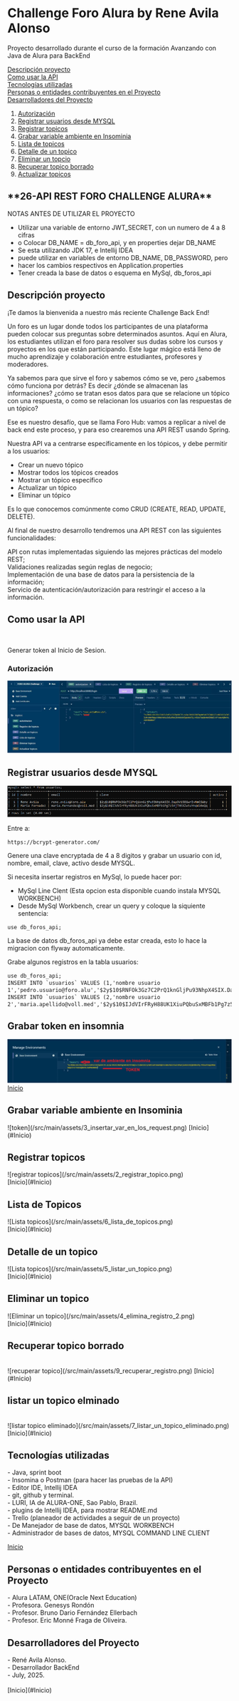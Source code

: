 # Challenge Foro Alura by Rene Avila Alonso
Proyecto desarrollado durante el curso de la formación Avanzando con Java de Alura
para BackEnd

[Descripción proyecto](#descripción-proyecto) <br/>
[Como usar la API](#como-usar-la-api) <br/>
[Tecnologías utilizadas](#Tecnologías-utilizadas) <br/>
[Personas o entidades contribuyentes en el Proyecto](#Personas-o-entidades-contribuyentes-en-el-Proyecto) <br/>
[Desarrolladores del Proyecto](#Desarrolladores-del-Proyecto) <br/>

1. [Autorización](#autorización)
2. [Registrar usuarios desde MYSQL](#registrar-usuarios-desde-MYSQL)
3. [Registrar topicos](#registrar-topicos)
4. [Grabar variable ambiente en Insominia](#grabar-variable-ambiente-en-insominia)
4. [Lista de topicos](#lista-de-topicos)
5. [Detalle de un topico](#detalle-de-un-topico)
6. [Eliminar un topcio](#eliminar-un-topico)
7. [Recuperar topico borrado](#recuperar-topico-borrado)
8. [Actualizar topicos](#actualizar-topicos)

<h2>**26-API REST FORO CHALLENGE ALURA**</h2>

NOTAS ANTES DE UTILIZAR EL PROYECTO </br>
* Utilizar una variable de entorno JWT_SECRET, con un numero de 4 a 8 cifras</br>
* o Colocar DB_NAME = db_foro_api, y en properties dejar DB_NAME </br>
* Se esta utilizando JDK 17, e Intellij IDEA </br>
* puede utilizar en variables de entorno DB_NAME, DB_PASSWORD, pero </br>
* hacer los cambios respectivos en Application.properties </br>
* Tener creada la base de datos o esquema en MySql, db_foros_api</br>

<h2>Descripción proyecto</h2>
¡Te damos la bienvenida a nuestro más reciente Challenge Back End! </br>

Un foro es un lugar donde todos los participantes de una plataforma
pueden colocar sus preguntas sobre determinados asuntos. Aquí en Alura, 
los estudiantes utilizan el foro para resolver sus dudas sobre los cursos 
y proyectos en los que están participando. Este lugar mágico está lleno de 
mucho aprendizaje y colaboración entre estudiantes, profesores y moderadores.</br>

Ya sabemos para que sirve el foro y sabemos cómo se ve, pero ¿sabemos cómo 
funciona por detrás? Es decir ¿dónde se almacenan las informaciones? 
¿cómo se tratan esos datos para que se relacione un tópico con una respuesta, 
o como se relacionan los usuarios con las respuestas de un tópico?</br>

Ese es nuestro desafío, que se llama Foro Hub: vamos a replicar a nivel de 
back end este proceso, y para eso crearemos una API REST usando Spring.</br>

Nuestra API va a centrarse específicamente en los tópicos, y debe permitir a 
los usuarios:</br>

* Crear un nuevo tópico</br>
* Mostrar todos los tópicos creados</br>
* Mostrar un tópico específico</br>
* Actualizar un tópico</br>
* Eliminar un tópico</br>

Es lo que conocemos comúnmente como CRUD (CREATE, READ, UPDATE, DELETE).</br>

Al final de nuestro desarrollo tendremos una API REST con las siguientes 
funcionalidades:</br>

API con rutas implementadas siguiendo las mejores prácticas del modelo REST;</br>
Validaciones realizadas según reglas de negocio;</br>
Implementación de una base de datos para la persistencia de la información;</br>
Servicio de autenticación/autorización para restringir el acceso a la información.<br/>

<h2>Como usar la API</h2> <br/> 

Generar token al Inicio de Sesion. <br/>
<h3>Autorización</h3>

![Autorización](/src/main/assets/0_crear_token_inico_sesion.png)

<h2>Registrar usuarios desde MYSQL</h2>

![grabar usuarios](/src/main/assets/8_grabar_usuarios.png)

Entre a:
```
https://bcrypt-generator.com/
```
Genere una clave encryptada de 4 a 8 digitos y grabar un usuario
con id, nombre, email, clave, activo desde MYSQL. 

Si necesita insertar registros en MySql, lo puede hacer por:
* MySql Line Clent (Esta opcion esta disponible cuando instala MYSQL WORKBENCH)
* Desde MySql Workbench, crear un query y coloque la siquiente sentencia:
```commandline
use db_foros_api;
```
La base de datos db_foros_api ya debe estar creada, esto lo hace 
la migracion con flyway automaticamente.

Grabe algunos registros en la tabla usuarios:
```commandline
use db_foros_api;
INSERT INTO `usuarios` VALUES (1,'nombre usuario 1','pedro.usuario@foro.alu','$2y$10$RNFOk3Gz7C2PrQ1knGljPu93NhpX4SIX.Dap3Vi5EGwrIvMmCSWby',1);
INSERT INTO `usuarios` VALUES (2,'nombre usuario 2','maria.apellido@voll.med','$2y$10$IJdVIrFRyH88UK1XiuPQbuSxMBFb1Pg7z54jTNtXZwtuYnqW10eQq',1);
```
<h2>Grabar token en insomnia</h2>

![token](/src/main/assets/1_grabar_token_env_insomnia.png)
</br>
[Inicio](#Inicio)

<h2>Grabar variable ambiente en Insominia</h2>
![token](/src/main/assets/3_insertar_var_en_los_request.png)
[Inicio](#Inicio)

<h2>Registrar topicos</h2>
![registrar topicos](/src/main/assets/2_registrar_topico.png)
</br>
[Inicio](#Inicio)

<h2>Lista de Topicos</h2>
![Lista topicos](/src/main/assets/6_lista_de_topicos.png)
</br>
[Inicio](#Inicio)

<h2>Detalle de un topico</h2>
![Lista topicos](/src/main/assets/5_listar_un_topico.png)
</br>
[Inicio](#Inicio)

<h2>Eliminar un topico</h2>
![Eliminar un  topico](/src/main/assets/4_elimina_registro_2.png)
</br>
[Inicio](#Inicio)

<h2>Recuperar topico borrado</h2>
</br>
![recuperar topico](/src/main/assets/9_recuperar_registro.png)
[Inicio](#Inicio)

<h2>listar un topico elminado</h2>
</br>
![listar topico eliminado](/src/main/assets/7_listar_un_topico_eliminado.png)
[Inicio](#Inicio)

<h2>Tecnologías utilizadas</h2>
- Java, sprint boot<br/>
- Insomina o Postman  (para hacer las pruebas de la API) <br/>
- Editor IDE, Intellij IDEA <br/>
- git, github y terminal. <br/>
- LURI, IA de ALURA-ONE, Sao Pablo, Brazil. <br/>
- plugins de Intellij IDEA, para mostrar README.md <br/>
- Trello (planeador de actividades a seguir de un proyecto) <br/>
- De Manejador de base de datos, MYSQL WORKBENCH <br/>
- Administrador de bases de datos, MYSQL COMMAND LINE CLIENT<br/>

[Inicio](#Inicio)

<h2>Personas o entidades contribuyentes en el Proyecto</h2>
- Alura LATAM, ONE(Oracle Next Education) <br/>
- Profesora. Genesys Rondón </br>
- Profesor. Bruno Dario Fernández Ellerbach <br/>
- Profesor. Eric Monné Fraga de Oliveira. <br/>

<h2>Desarrolladores del Proyecto</h2>
- René Avila Alonso. <br/>
- Desarrollador BackEnd <br/>
- July, 2025. </br>
  </br>
  [Inicio](#Inicio)

